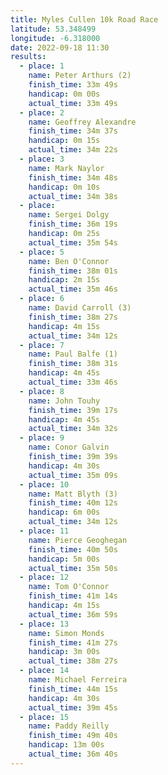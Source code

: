 ```yaml
---
title: Myles Cullen 10k Road Race
latitude: 53.348499
longitude: -6.318000
date: 2022-09-18 11:30
results:
  - place: 1
    name: Peter Arthurs (2)
    finish_time: 33m 49s
    handicap: 0m 00s
    actual_time: 33m 49s
  - place: 2
    name: Geoffrey Alexandre
    finish_time: 34m 37s
    handicap: 0m 15s
    actual_time: 34m 22s
  - place: 3
    name: Mark Naylor
    finish_time: 34m 48s
    handicap: 0m 10s
    actual_time: 34m 38s
  - place: 
    name: Sergei Dolgy
    finish_time: 36m 19s
    handicap: 0m 25s
    actual_time: 35m 54s
  - place: 5
    name: Ben O'Connor
    finish_time: 38m 01s
    handicap: 2m 15s
    actual_time: 35m 46s
  - place: 6
    name: David Carroll (3)
    finish_time: 38m 27s
    handicap: 4m 15s
    actual_time: 34m 12s
  - place: 7
    name: Paul Balfe (1)
    finish_time: 38m 31s
    handicap: 4m 45s
    actual_time: 33m 46s
  - place: 8
    name: John Touhy
    finish_time: 39m 17s
    handicap: 4m 45s
    actual_time: 34m 32s
  - place: 9
    name: Conor Galvin
    finish_time: 39m 39s
    handicap: 4m 30s
    actual_time: 35m 09s
  - place: 10
    name: Matt Blyth (3)
    finish_time: 40m 12s
    handicap: 6m 00s
    actual_time: 34m 12s
  - place: 11
    name: Pierce Geoghegan
    finish_time: 40m 50s
    handicap: 5m 00s
    actual_time: 35m 50s
  - place: 12
    name: Tom O'Connor
    finish_time: 41m 14s
    handicap: 4m 15s
    actual_time: 36m 59s
  - place: 13
    name: Simon Monds
    finish_time: 41m 27s
    handicap: 3m 00s
    actual_time: 38m 27s
  - place: 14
    name: Michael Ferreira
    finish_time: 44m 15s
    handicap: 4m 30s
    actual_time: 39m 45s
  - place: 15
    name: Paddy Reilly
    finish_time: 49m 40s
    handicap: 13m 00s
    actual_time: 36m 40s
---
```

